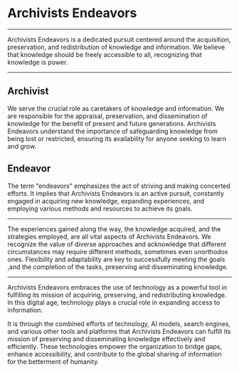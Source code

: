 # Archivists Endeavors
__________________________
Archivists Endeavors is a dedicated pursuit centered around the acquisition, preservation, and redistribution of knowledge and information. We believe that knowledge should be freely accessible to all, recognizing that knowledge is power.
______________________________
## Archivist
We serve the crucial role as caretakers of knowledge and information. We are responsible for the appraisal, preservation, and dissemination of knowledge for the benefit of present and future generations. Archivists Endeavors understand the importance of safeguarding knowledge from being lost or restricted, ensuring its availability for anyone seeking to learn and grow.
## Endeavor
The term "endeavors" emphasizes the act of striving and making concerted efforts. It implies that Archivists Endeavors is an active pursuit, constantly engaged in acquiring new knowledge, expanding experiences, and employing various methods and resources to achieve its goals.
_______________________________________
The experiences gained along the way, the knowledge acquired, and the strategies employed, are all vital aspects of Archivists Endeavors. We recognize the value of diverse approaches and acknowledge that different circumstances may require different methods, sometimes even unorthodox ones. Flexibility and adaptability are key to successfully meeting the goals ,and the completion of the tasks, preserving and disseminating knowledge.
________________________________________

Archivists Endeavors embraces the use of technology as a powerful tool in fulfilling its mission of acquiring, preserving, and redistributing knowledge. In this digital age, technology plays a crucial role in expanding access to information.

It is through the combined efforts of technology, AI models, search engines, and various other tools and platforms that Archivists Endeavors can fulfill its mission of preserving and disseminating knowledge effectively and efficiently. These technologies empower the organization to bridge gaps, enhance accessibility, and contribute to the global sharing of information for the betterment of humanity.
